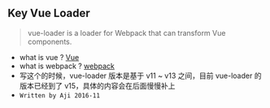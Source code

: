 ## Key Vue Loader
> vue-loader is a loader for Webpack that can transform Vue components.

* what is vue ? [Vue](http://cn.vuejs.org/)
* what is webpack ? [webpack](http://webpack.github.io/)
* 写这个的时候，vue-loader 版本是基于 v11 ~ v13 之间，目前 vue-loader 的版本已经到了 v15，具体的内容会在后面慢慢补上
* `Written by Aji 2016-11`
